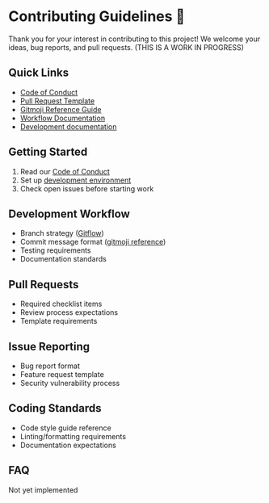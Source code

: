 # Contributing Guidelines 🤝

Thank you for your interest in contributing to this project! We welcome your ideas, bug reports, and pull requests.
(THIS IS A WORK IN PROGRESS)

## Quick Links

- [Code of Conduct](./CODE_OF_CONDUCT.md)
- [Pull Request Template](../docs/PULL_REQUEST_TEMPLATE.md)
- [Gitmoji Reference Guide](../docs/gitmoji_reference_guide.md)
- [Workflow Documentation](../docs/gitflow_workflow.md)
- [Development documentation](../docs/DEVELOPMENT.md)

## Getting Started

1. Read our [Code of Conduct](./CODE_OF_CONDUCT.md)
2. Set up [development environment](../docs/DEVELOPMENT.md)
3. Check open issues before starting work

## Development Workflow

- Branch strategy ([Gitflow](../docs/gitflow_workflow.md))
- Commit message format ([gitmoji reference](../docs/gitmoji_reference_guide.md))
- Testing requirements
- Documentation standards

## Pull Requests

- Required checklist items
- Review process expectations
- Template requirements

## Issue Reporting

- Bug report format
- Feature request template
- Security vulnerability process

## Coding Standards

- Code style guide reference
- Linting/formatting requirements
- Documentation expectations

## FAQ

Not yet implemented

